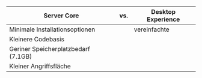 | Server Core                         | vs. | Desktop Experience |
| ----------------------------------- | --- | ------------------ |
| Minimale Installationsoptionen      |     | vereinfachte                   |
| Kleinere Codebasis                  |     |                    |
| Geriner Speicherplatzbedarf (7.1GB) |     |                    |
| Kleiner Angriffsfläche              |     |                    |
